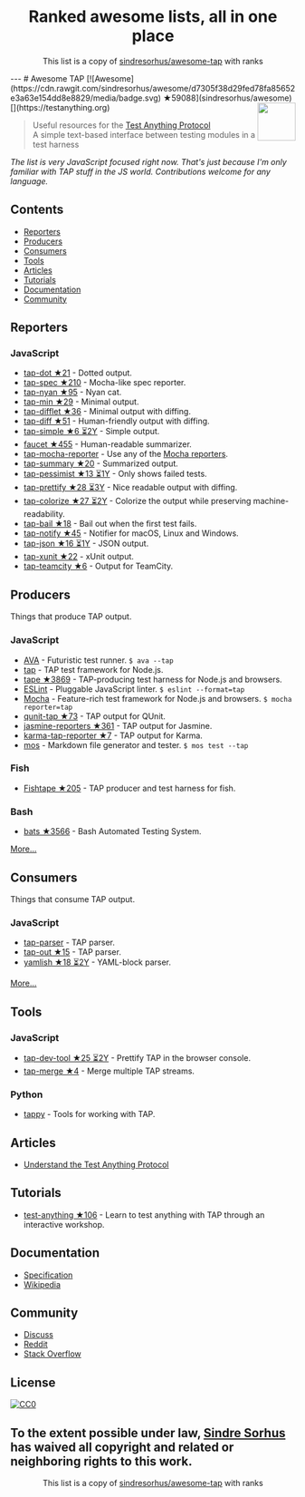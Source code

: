 <h1 align="center">
Ranked awesome lists, all in one place
</h1>
<p align="center">
	This list is a copy of <a href="sindresorhus/awesome-tap">sindresorhus/awesome-tap</a> with ranks
</p>
---
# Awesome TAP [![Awesome](https://cdn.rawgit.com/sindresorhus/awesome/d7305f38d29fed78fa85652e3a63e154dd8e8829/media/badge.svg) ★59088](sindresorhus/awesome) [<img src="https://testanything.org/images/tap.png" width="67" align="right">](https://testanything.org)


> Useful resources for the [Test Anything Protocol](https://testanything.org)<br>
> A simple text-based interface between testing modules in a test harness

*The list is very JavaScript focused right now. That's just because I'm only familiar with TAP stuff in the JS world. Contributions welcome for any language.*


## Contents

- [Reporters](#reporters)
- [Producers](#producers)
- [Consumers](#consumers)
- [Tools](#tools)
- [Articles](#articles)
- [Tutorials](#tutorials)
- [Documentation](#documentation)
- [Community](#community)


## Reporters

### JavaScript

- [tap-dot ★21](scottcorgan/tap-dot) - Dotted output.
- [tap-spec ★210](scottcorgan/tap-spec) - Mocha-like spec reporter.
- [tap-nyan ★95](calvinmetcalf/tap-nyan) - Nyan cat.
- [tap-min ★29](gummesson/tap-min) - Minimal output.
- [tap-difflet ★36](namuol/tap-difflet) - Minimal output with diffing.
- [tap-diff ★51](axross/tap-diff) - Human-friendly output with diffing.
- [tap-simple ★6 ⏳2Y](joeybaker/tap-simple) - Simple output.
- [faucet ★455](substack/faucet) - Human-readable summarizer.
- [tap-mocha-reporter](https://github.com/isaacs/tap-mocha-reporter) - Use any of the [Mocha reporters](https://github.com/isaacs/tap-mocha-reporter/tree/master/lib/reporters).
- [tap-summary ★20](zoubin/tap-summary) - Summarized output.
- [tap-pessimist ★13 ⏳1Y](clux/tap-pessimist) - Only shows failed tests.
- [tap-prettify ★28 ⏳3Y](toolness/tap-prettify) - Nice readable output with diffing.
- [tap-colorize ★27 ⏳2Y](substack/tap-colorize) - Colorize the output while preserving machine-readability.
- [tap-bail ★18](juliangruber/tap-bail) - Bail out when the first test fails.
- [tap-notify ★45](axross/tap-notify) - Notifier for macOS, Linux and Windows.
- [tap-json ★16 ⏳1Y](gummesson/tap-json) - JSON output.
- [tap-xunit ★22](aghassemi/tap-xunit) - xUnit output.
- [tap-teamcity ★6](smockle/tap-teamcity) - Output for TeamCity.


## Producers

Things that produce TAP output.

### JavaScript

- [AVA](https://github.com/sindresorhus/ava) - Futuristic test runner. `$ ava --tap`
- [tap](https://github.com/isaacs/node-tap) - TAP test framework for Node.js.
- [tape ★3869](substack/tape) - TAP-producing test harness for Node.js and browsers.
- [ESLint](http://eslint.org/docs/user-guide/formatters/#tap) - Pluggable JavaScript linter. `$ eslint --format=tap`
- [Mocha](https://mochajs.org) - Feature-rich test framework for Node.js and browsers. `$ mocha reporter=tap`
- [qunit-tap ★73](twada/qunit-tap) - TAP output for QUnit.
- [jasmine-reporters ★361](larrymyers/jasmine-reporters) - TAP output for Jasmine.
- [karma-tap-reporter ★7](fumiakiy/karma-tap-reporter) - TAP output for Karma.
- [mos](https://github.com/zkochan/mos) - Markdown file generator and tester. `$ mos test --tap`

### Fish

- [Fishtape ★205](fisherman/fishtape) - TAP producer and test harness for fish.

### Bash

- [bats ★3566](sstephenson/bats) - Bash Automated Testing System.

[More...](https://testanything.org/producers.html)


## Consumers

Things that consume TAP output.

### JavaScript

- [tap-parser](https://github.com/substack/tap-parser) - TAP parser.
- [tap-out ★15](scottcorgan/tap-out) - TAP parser.
- [yamlish ★18 ⏳2Y](isaacs/yamlish) - YAML-block parser.

[More...](https://testanything.org/consumers.html)


## Tools

### JavaScript

- [tap-dev-tool ★25 ⏳2Y](Jam3/tap-dev-tool) - Prettify TAP in the browser console.
- [tap-merge ★4](anko/tap-merge) - Merge multiple TAP streams.

### Python

- [tappy](https://github.com/mblayman/tappy) - Tools for working with TAP.


## Articles

- [Understand the Test Anything Protocol](http://www.effectiveperlprogramming.com/2011/05/understand-the-test-anything-protocol/)


## Tutorials

- [test-anything ★106](finnp/test-anything) - Learn to test anything with TAP through an interactive workshop.


## Documentation

- [Specification](https://testanything.org/tap-version-13-specification.html)
- [Wikipedia](https://en.wikipedia.org/wiki/Test_Anything_Protocol)


## Community

- [Discuss](https://github.com/TestAnything/Specification/issues)
- [Reddit](https://www.reddit.com/r/testanythingprotocol)
- [Stack Overflow](http://stackoverflow.com/questions/tagged/tap)


## License

[![CC0](http://mirrors.creativecommons.org/presskit/buttons/88x31/svg/cc-zero.svg)](https://creativecommons.org/publicdomain/zero/1.0/)

To the extent possible under law, [Sindre Sorhus](http://sindresorhus.com) has waived all copyright and related or neighboring rights to this work.
---
<p align="center">
	This list is a copy of <a href="sindresorhus/awesome-tap">sindresorhus/awesome-tap</a> with ranks
</p>
